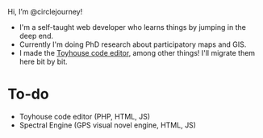 Hi, I’m @circlejourney! 
- I'm a self-taught web developer who learns things  by jumping in the deep end.
- Currently I'm doing PhD research about participatory maps and GIS.
- I made the [Toyhouse code editor](https://github.com/circlejourney/theditor), among other things! I'll migrate them here bit by bit.

# To-do
- Toyhouse code editor (PHP, HTML, JS)
- Spectral Engine (GPS visual novel engine, HTML, JS)
